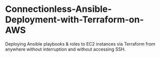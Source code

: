 # Connectionless-Ansible-Deployment-with-Terraform-on-AWS
Deploying Ansible playbooks &amp; roles to EC2 instances via Terraform from anywhere without interruption and without accessing SSH.
